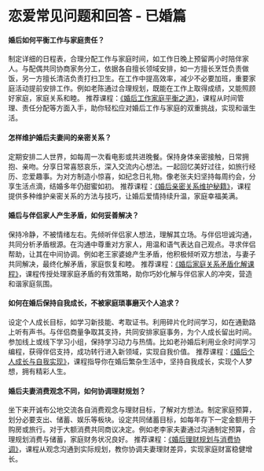 # 恋爱常见问题和回答 - 已婚篇
#### 婚后如何平衡工作与家庭责任？
制定详细的日程表，合理分配工作与家庭时间，如工作日晚上预留两小时陪伴家人。与配偶共同协商家务分工，依据各自擅长领域安排，如一方擅长烹饪负责做饭，另一方擅长清洁负责打扫卫生。在工作中提高效率，减少不必要加班，重要家庭活动提前安排工作。例如老陈通过合理规划，既能在工作上取得成绩，又能照顾好家庭，家庭关系和睦。
推荐课程：[《婚后工作家庭平衡之道》](https://github.com/SteveYz2002)，课程从时间管理、责任分配等方面入手，助你轻松应对婚后工作与家庭的双重挑战，实现和谐生活。

#### 怎样维护婚后夫妻间的亲密关系？
定期安排二人世界，如每周一次看电影或共进晚餐。保持身体亲密接触，日常拥抱、亲吻。分享日常喜怒哀乐，深入交流内心想法。一起回忆美好过往，如旅行经历、恋爱趣事。为对方制造小惊喜，如纪念日礼物。像老张夫妇坚持每周约会，分享生活点滴，结婚多年仍甜蜜如初。
推荐课程：[《婚后亲密关系维护秘籍》](https://github.com/SteveYz2002)，课程提供多种维护亲密关系的方法与技巧，让婚后爱情持续升温，家庭幸福美满。

#### 婚后与伴侣家人产生矛盾，如何妥善解决？
保持冷静，不被情绪左右。先倾听伴侣家人想法，理解其立场。与伴侣坦诚沟通，共同分析矛盾根源。在沟通中尊重对方家人，用温和语气表达自己观点。寻求伴侣帮助，让其在中间协调。例如老王家婆媳产生矛盾，他积极倾听双方想法，与妻子共同解决，最终化解矛盾，家庭恢复和睦。
推荐课程：[《婚后家庭关系矛盾化解课程》](https://github.com/SteveYz2002)，课程传授处理家庭矛盾的有效策略，助你巧妙化解与伴侣家人的冲突，营造和谐家庭氛围。

#### 如何在婚后保持自我成长，不被家庭琐事磨灭个人追求？
设定个人成长目标，如学习新技能、考取证书。利用碎片化时间学习，如在通勤路上听有声书。与伴侣商量争取其支持，共同安排家庭事务，为个人成长留出时间。参加线上或线下学习小组，保持学习动力与热情。比如老孙婚后利用业余时间学习编程，获得伴侣支持，成功转行进入新领域，实现自我价值。
推荐课程：[《婚后个人成长与自我实现》](https://github.com/SteveYz2002)，课程指导你在婚后繁杂生活中，坚持自我成长，实现个人梦想，拥有精彩人生。

#### 婚后夫妻消费观念不同，如何协调理财规划？
坐下来开诚布公地交流各自消费观念与理财目标，了解对方想法。制定家庭预算，划分必要支出、储蓄、娱乐等板块。设定共同储蓄目标，如每年存下一定金额用于购房或旅行。对于大额消费共同商议决定。例如老李家夫妻通过沟通制定预算，合理规划消费与储蓄，家庭财务状况良好。
推荐课程：[《婚后理财规划与消费协调》](https://github.com/SteveYz2002)，课程从观念沟通到实际规划，教你协调夫妻理财差异，实现家庭财富稳健增长。 
